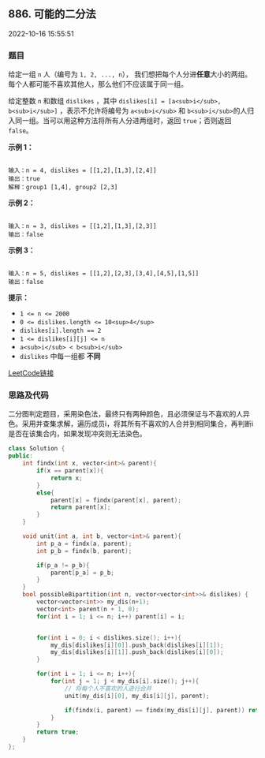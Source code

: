 ## 886. 可能的二分法

2022-10-16 15:55:51

### 题目

给定一组 ``n`` 人（编号为 ``1, 2, ..., n``）， 我们想把每个人分进**任意**大小的两组。每个人都可能不喜欢其他人，那么他们不应该属于同一组。

给定整数 ``n`` 和数组 ``dislikes`` ，其中 ``dislikes[i] = [a<sub>i</sub>, b<sub>i</sub>]`` ，表示不允许将编号为 ``a<sub>i</sub>`` 和  ``b<sub>i</sub>``的人归入同一组。当可以用这种方法将所有人分进两组时，返回 ``true``；否则返回 ``false``。






**示例 1：**

```

输入：n = 4, dislikes = [[1,2],[1,3],[2,4]]
输出：true
解释：group1 [1,4], group2 [2,3]
```

**示例 2：**

```

输入：n = 3, dislikes = [[1,2],[1,3],[2,3]]
输出：false
```

**示例 3：**

```

输入：n = 5, dislikes = [[1,2],[2,3],[3,4],[4,5],[1,5]]
输出：false
```



**提示：**


- ``1 <= n <= 2000``
- ``0 <= dislikes.length <= 10<sup>4</sup>``
- ``dislikes[i].length == 2``
- ``1 <= dislikes[i][j] <= n``
- ``a<sub>i</sub> < b<sub>i</sub>``
- ``dislikes`` 中每一组都 **不同**





[LeetCode链接](https://leetcode-cn.com/problems/possible-bipartition/)

### 思路及代码

二分图判定题目，采用染色法，最终只有两种颜色，且必须保证与不喜欢的人异色。采用并查集求解，遍历成员i，将其所有不喜欢的人合并到相同集合，再判断i是否在该集合内，如果发现冲突则无法染色。

```cpp
class Solution {
public:
    int findx(int x, vector<int>& parent){
        if(x == parent[x]){
            return x;
        }
        else{
            parent[x] = findx(parent[x], parent);
            return parent[x];
        }
    }

    void unit(int a, int b, vector<int>& parent){
        int p_a = findx(a, parent);
        int p_b = findx(b, parent);

        if(p_a != p_b){
            parent[p_a] = p_b;
        }
    }
    bool possibleBipartition(int n, vector<vector<int>>& dislikes) {
        vector<vector<int>> my_dis(n+1);
        vector<int> parent(n + 1, 0);
        for(int i = 1; i <= n; i++) parent[i] = i;


        for(int i = 0; i < dislikes.size(); i++){
            my_dis[dislikes[i][0]].push_back(dislikes[i][1]);
            my_dis[dislikes[i][1]].push_back(dislikes[i][0]);
        }

        for(int i = 1; i <= n; i++){
            for(int j = 1; j < my_dis[i].size(); j++){
                // 将每个人不喜欢的人进行合并
                unit(my_dis[i][0], my_dis[i][j], parent);

                if(findx(i, parent) == findx(my_dis[i][j], parent)) return false;
            }
        }
        return true;
    }
};
```